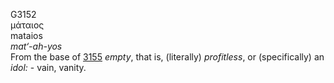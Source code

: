 <body>
  <p>G3152<br>  μάταιος  <br> mataios  <br><i>mat‘-ah-yos </i><br>From the base of <a href="g3155.htm">3155</a>  <i>empty</i>, that is, (literally) <i>profitless</i>, or (specifically) an <i>idol:</i> - vain, vanity.<br></p>
 </body>